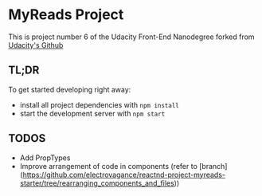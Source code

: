 # MyReads Project

This is project number 6 of the Udacity Front-End Nanodegree forked from [Udacity's Github](https://github.com/udacity/reactnd-project-myreads-starter)


## TL;DR

To get started developing right away:

* install all project dependencies with `npm install`
* start the development server with `npm start`


## TODOS

* Add PropTypes
* Improve arrangement of code in components (refer to [branch] (https://github.com/electrovagance/reactnd-project-myreads-starter/tree/rearranging_components_and_files))